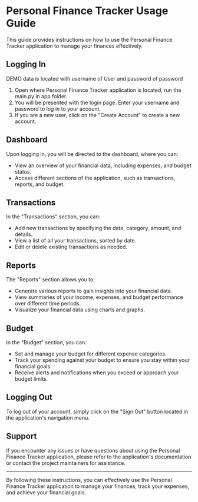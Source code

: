 # Personal Finance Tracker Usage Guide

This guide provides instructions on how to use the Personal Finance Tracker application to manage your finances effectively.

## Logging In

DEMO data is located with username of User and password of password

1. Open where Personal Finance Tracker application is located, run the main.py in app folder.
2. You will be presented with the login page. Enter your username and password to log in to your account.
3. If you are a new user, click on the "Create Account" to create a new account.

## Dashboard

Upon logging in, you will be directed to the dashboard, where you can:

- View an overview of your financial data, including expenses, and budget status.
- Access different sections of the application, such as transactions, reports, and budget.

## Transactions

In the "Transactions" section, you can:

- Add new transactions by specifying the date, category, amount, and details.
- View a list of all your transactions, sorted by date.
- Edit or delete existing transactions as needed.

## Reports

The "Reports" section allows you to:

- Generate various reports to gain insights into your financial data.
- View summaries of your income, expenses, and budget performance over different time periods.
- Visualize your financial data using charts and graphs.

## Budget

In the "Budget" section, you can:

- Set and manage your budget for different expense categories.
- Track your spending against your budget to ensure you stay within your financial goals.
- Receive alerts and notifications when you exceed or approach your budget limits.


## Logging Out

To log out of your account, simply click on the "Sign Out" button located in the application's navigation menu.

## Support

If you encounter any issues or have questions about using the Personal Finance Tracker application, please refer to the application's documentation or contact the project maintainers for assistance.

---

By following these instructions, you can effectively use the Personal Finance Tracker application to manage your finances, track your expenses, and achieve your financial goals.
